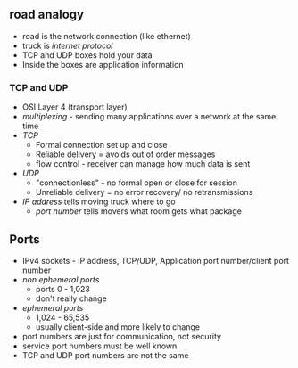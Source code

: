 ## road analogy
- road is the network connection (like ethernet)
- truck is *internet protocol* 
- TCP and UDP boxes hold your data
- Inside the boxes are application information
### TCP and UDP
- OSI Layer 4 (transport layer)
- *multiplexing* - sending many applications over a network at the same time
- *TCP* 
	- Formal connection set up and close
	- Reliable delivery = avoids out of order messages
	- flow control - receiver can manage how much data is sent
- *UDP*
	- "connectionless" - no formal open or close for session
	- Unreliable delivery = no error recovery/ no retransmissions
- *IP address* tells moving truck where to go
	- *port number* tells movers what room gets what package 
## Ports
- IPv4 sockets - IP address, TCP/UDP, Application port number/client port number
- *non ephemeral ports*
	- ports 0 - 1,023
	- don't really change 
- *ephemeral ports*
	- 1,024 - 65,535
	- usually client-side and more likely to change
- port numbers are just for communication, not security
- service port numbers must be well known 
- TCP and UDP port numbers are not the same